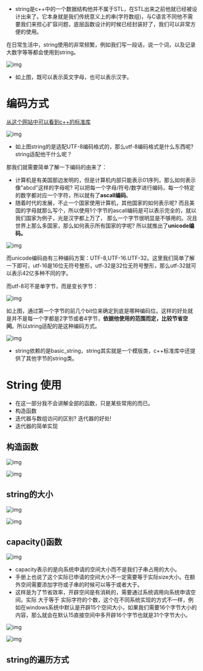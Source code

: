 - string是c++中的一个数据结构他并不属于STL，在STL出来之前他就已经被设计出来了。它本身就是我们传统意义上的串(字符数组)，与C语言不同他不需要我们来担心扩容问题，底层函数设计的时候已经封装好了，我们可以非常方便的使用。

在日常生活中，string使用的非常频繁，例如我们写一段话，说一个词，以及记录大数字等等都会使用到string。

![img](https://nw3kdl6c06y.feishu.cn/space/api/box/stream/download/asynccode/?code=Y2ZmZGZiMGY3Y2EwZTU2YzhlNTA3MDI5YWNmYTM2M2ZfQmNlbHZnVEJwQ1JGbUFodDAxalA5OHBnQ1FLSWZwSEdfVG9rZW46TkVkcmJndWlBb09ZNWR4Y2RiM2NrV0lXbkdoXzE3NTQ0NDQ4OTk6MTc1NDQ0ODQ5OV9WNA)

- 如上图，既可以表示英文字母，也可以表示汉字。

# 编码方式

[从这个网站中可以看到c++的标准库](https://legacy.cplusplus.com/)

![img](https://nw3kdl6c06y.feishu.cn/space/api/box/stream/download/asynccode/?code=NzI2ODczODY2NzgzYjFmODIyM2RjYjllMjVmNzNkZWFfSTZIRTZDRWJEN2gyWGJ4cmNzN1JwTklUU2doeDgzUVhfVG9rZW46S0NMV2IwUGI3b1lGYlN4V3V3VmNUTWVkbjFjXzE3NTQ0NDQ4OTk6MTc1NDQ0ODQ5OV9WNA)

- 如上图string的是适配UTF-8编码格式的，那么utf-8编码格式是什么东西呢? string适配他干什么呢？

那我们就需要简单了解一下编码的由来了：

- 计算机是有美国那边发明的，但是计算机内部只能表示01序列，那么如何表示像"abcd"这样的字母呢? 可以把每一个字母/符号/数字进行编码，每一个特定的数字都对应一个字符，所以就有了**ascall编码**。
- 随着时代的发展，不止一个国家使用计算机，其他国家的如何表示呢? 而且美国的字母就那么写个，所以使用1个字节的ascall编码是可以表示完全的，就以我们国家为例子，光是汉字都上万了， 那么一个字节很明显是不够用的。况且世界上那么多国家，那么如何表示所有国家的字呢? 所以就推出了**unicode编码。**

![img](https://nw3kdl6c06y.feishu.cn/space/api/box/stream/download/asynccode/?code=MjNlZGZhNWE1NDlhYWU0MDI0ODhiMTgyYjEyNmYxMDFfVkdWWXU1RTA2ZGVBU3pRcFBRRW1XeXZhdFN1RERUUjVfVG9rZW46S3dlZ2JDTHpUb2R0Y2J4cWN0MGN3WG40bkZmXzE3NTQ0NDQ4OTk6MTc1NDQ0ODQ5OV9WNA)

而unicode编码由有三种编码方案：UTF-8,UTF-16.UTF-32。这里我们简单了解一下即可，utf-16是16位无符号整形，utf-32是32位无符号整形，那么utf-32就可以表示42亿多种不同的字。

而utf-8可不是单字节，而是变长字节：

![img](https://nw3kdl6c06y.feishu.cn/space/api/box/stream/download/asynccode/?code=Y2I4ZGVhNmYwYTVkMTkzNDk1NjlkODRkZWNmNjJmMmRfSGpyT08xZVZKazN6akR0QnJmVVZ5S2pRYVRXRVhXaGRfVG9rZW46T0taYmJrQnJHb2o5TDd4NGhNbmNuZU5RbmtjXzE3NTQ0NDQ4OTk6MTc1NDQ0ODQ5OV9WNA)

如上图，通过第一个字节的前几个bit位来确定到底是哪种编码位。这样的好处就是并不是每一个字都是2字节或者4字节，**依据他使用的范围而定，比较节省空间**。所以string适配的是这种编码方式。

![img](https://nw3kdl6c06y.feishu.cn/space/api/box/stream/download/asynccode/?code=MGQ1ZDM3NWQ4YzdhZWU2YmI1MDVhNzAwODcwOWE3MGNfWmEzUzJHWXZ0V0xPM3RGeEo4OHdSSXRTUURXVVhMU1pfVG9rZW46VEI2aWJMZEpjb1VRb3R4ZjRNb2NQd3RZbnZkXzE3NTQ0NDQ4OTk6MTc1NDQ0ODQ5OV9WNA)

- string依赖的是basic_string，string其实就是一个模版类，c++标准库中还提供了其他字节的string类。

# String 使用

- 在这一部分我不会讲解全部的函数，只是某些常用的而已。
- 构造函数
- 迭代器与数组访问的区别? 迭代器的好处!
- 迭代器的简单实现

## 构造函数

![img](https://nw3kdl6c06y.feishu.cn/space/api/box/stream/download/asynccode/?code=ZTBmMTdlMzMwMDgyMDA0YTNiZjdlNjhjNjAzYzI3YzRfenN6WUVIRGhXcVVselQ5azBTUW0wc09UVTZJUlAyb3FfVG9rZW46UmZ0MmIyZlo5b1ZwcFp4MHJTbWN0VEhobmhmXzE3NTQ0NDQ4OTk6MTc1NDQ0ODQ5OV9WNA)

![img](https://nw3kdl6c06y.feishu.cn/space/api/box/stream/download/asynccode/?code=ZjA3ZDdlMjgzNTkxNjFjNDZjNzJkNGQxNzg4MDE3NmVfZDJDcm5RaU5jeGFtWVBDUU1zaTFoVnB6RTNUSVlQaVZfVG9rZW46TTlITGJsYXlGb0l0VmF4amtYcmNJY2xrbkxtXzE3NTQ0NDQ4OTk6MTc1NDQ0ODQ5OV9WNA)

## string的大小

![img](https://nw3kdl6c06y.feishu.cn/space/api/box/stream/download/asynccode/?code=MGFjNGQ0ZDQ2MDEwMGQ1ZTllZTQzZmRiY2Q4YWYwYTBfa0pSWUlXS2dsV2NqajRmZFRsa3M1QTRSNGFHWnV6R1JfVG9rZW46RFJGNWJHM0FabzBxS3V4WWJQYWNXR2VBbnhkXzE3NTQ0NDQ4OTk6MTc1NDQ0ODQ5OV9WNA)

![img](https://nw3kdl6c06y.feishu.cn/space/api/box/stream/download/asynccode/?code=MTY5NDU4YzU5OTY5YjAyYjRmOWJhOTE5NDkyNTgwZGFfZUFBQ0dJZzd6VUd4NWNRVGJ1VjBBdFZFZVlqUWg0NGRfVG9rZW46WWFnVGJOOG1HbzlUd0F4VDU4M2N1UmhNbnlwXzE3NTQ0NDQ4OTk6MTc1NDQ0ODQ5OV9WNA)

## capacity()函数

![img](https://nw3kdl6c06y.feishu.cn/space/api/box/stream/download/asynccode/?code=OThkMTc2YzBmMjE5OWYzMTc0YjNkODRhNGU2ZTMzZWJfbkFVVmkxbUxXalFTMVpsemlkMllFeDdESFRvTm92ekRfVG9rZW46VXBsZGJzRWhGbzhUbWl4WTQwSWMzWEg4blViXzE3NTQ0NDQ4OTk6MTc1NDQ0ODQ5OV9WNA)

- capacity表示的是向系统申请的空间大小而不是我们子串占用的大小。
- 手册上也说了这个实际已申请的空间大小不一定需要等于实际size大小。在额外空间需要添加字符或子串的时候可以等于或者大于。
- 这样是为了节省效率，开辟空间是有消耗的，需要通过系统调用向系统申请空间。实际 大于等于 实际字符的个数，这个在不同系统实现的方式不一样，例如在windows系统中默认是开辟15个空间大小，如果我们需要16个字节大小的内容，那么就会在默认15直接空间中多开辟16个字节也就是31个字节大小。

![img](https://nw3kdl6c06y.feishu.cn/space/api/box/stream/download/asynccode/?code=NzljY2I1MTNkYzQ3YjAyN2Y5YmY0YjE2YzkwNmFiNGJfQ0JyQ0Uwbm9qaEoyTms1b0duWmpBOGt5Q0xLTjJmTDZfVG9rZW46UENZeGJ2MVVCb3NZS2x4akh0NWNCN1BmbnVlXzE3NTQ0NDQ4OTk6MTc1NDQ0ODQ5OV9WNA)

![img](https://nw3kdl6c06y.feishu.cn/space/api/box/stream/download/asynccode/?code=YmMwNjdlNTQ5MjFlMjg4NTA0ZTg4YTQxZGE2ZDFmMjdfMzEybjZuNDY1VUdUeHpvT1ZJRVNZV2drcEFmdDhYQ3NfVG9rZW46R05IemI4U2pFb3NNbEV4eUxMWmNubk9EbnJjXzE3NTQ0NDQ4OTk6MTc1NDQ0ODQ5OV9WNA)

## string的遍历方式